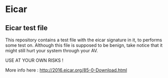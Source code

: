 # Eicar

## Eicar test file
This repository contains a test file with the eicar signature in it, to performs some test on.
Although this file is supposed to be benign, take notice that it might still hurt your system through your AV.

USE AT YOUR OWN RISKS !

More info here : http://2016.eicar.org/85-0-Download.html

